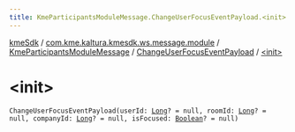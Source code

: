 ```yaml
---
title: KmeParticipantsModuleMessage.ChangeUserFocusEventPayload.<init> - kmeSdk
---
```


[kmeSdk](../../../index.html) / [com.kme.kaltura.kmesdk.ws.message.module](../../index.html) / [KmeParticipantsModuleMessage](../index.html) / [ChangeUserFocusEventPayload](index.html) / [&lt;init&gt;](./-init-.html)

# &lt;init&gt;

`ChangeUserFocusEventPayload(userId: `[`Long`](https://kotlinlang.org/api/latest/jvm/stdlib/kotlin/-long/index.html)`? = null, roomId: `[`Long`](https://kotlinlang.org/api/latest/jvm/stdlib/kotlin/-long/index.html)`? = null, companyId: `[`Long`](https://kotlinlang.org/api/latest/jvm/stdlib/kotlin/-long/index.html)`? = null, isFocused: `[`Boolean`](https://kotlinlang.org/api/latest/jvm/stdlib/kotlin/-boolean/index.html)`? = null)`
